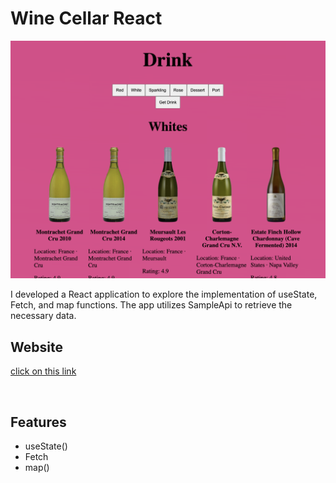 # Wine Cellar React

[![screen shot](./public/images/readme.png)](https://bp.com)

I developed a React application to explore the implementation of useState, Fetch, and map functions. The app utilizes SampleApi to retrieve the necessary data.


## Website
[click on this link](https://www.bp.com/)

<br>

## Features
* useState()
* Fetch
* map()
